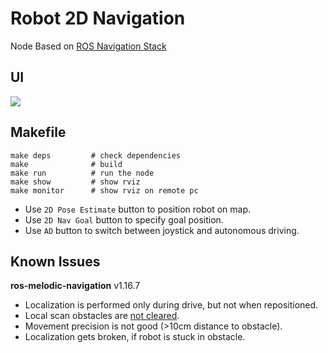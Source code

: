 # Robot 2D Navigation

Node Based on [ROS Navigation Stack](http://wiki.ros.org/navigation)

## UI
![](docs/navigation.gif)

## Makefile
```
make deps         # check dependencies
make              # build
make run          # run the node
make show         # show rviz
make monitor      # show rviz on remote pc
```

* Use `2D Pose Estimate` button to position robot on map.
* Use `2D Nav Goal` button to specify goal position.
* Use `AD` button to switch between joystick and autonomous driving.

## Known Issues

**ros-melodic-navigation** v1.16.7

* Localization is performed only during drive, but not when repositioned.
* Local scan obstacles are [not cleared](https://answers.ros.org/question/257286/obstacles-are-not-cleared-completely-in-costmap/).
* Movement precision is not good (>10cm distance to obstacle).
* Localization gets broken, if robot is stuck in obstacle.
